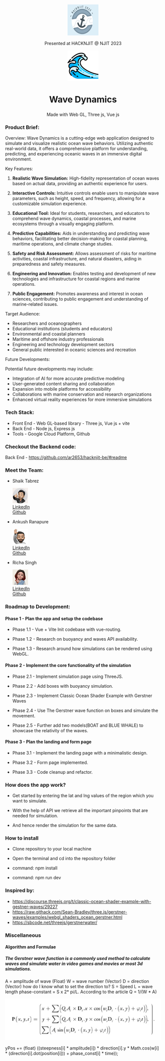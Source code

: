 
  

<p  align="center"><img  src="./favicon.png"  width=100  height=100>

<p  align="center">Presented at HACKNJIT @ NJIT 2023</p>

<p  align="center"><img  src="./wave-dynamics.png"  width=100  height=100>

<h1  align="center">Wave Dynamics</h1></p>
  

###


###



<p  align="center">Made with Web GL, Three js, Vue js</p>

### Product Brief:

Overview:
Wave Dynamics is a cutting-edge web application designed to simulate and visualize realistic ocean wave behaviors. Utilizing authentic real-world data, it offers a comprehensive platform for understanding, predicting, and experiencing oceanic waves in an immersive digital environment.

Key Features:

1. **Realistic Wave Simulation:** High-fidelity representation of ocean waves based on actual data, providing an authentic experience for users.

2. **Interactive Controls:** Intuitive controls enable users to manipulate wave parameters, such as height, speed, and frequency, allowing for a customizable simulation experience.

3. **Educational Tool:** Ideal for students, researchers, and educators to comprehend wave dynamics, coastal processes, and marine ecosystems through a visually engaging platform.

4. **Predictive Capabilities:** Aids in understanding and predicting wave behaviors, facilitating better decision-making for coastal planning, maritime operations, and climate change studies.

5. **Safety and Risk Assessment:** Allows assessment of risks for maritime activities, coastal infrastructure, and natural disasters, aiding in preparedness and safety measures.

6. **Engineering and Innovation:** Enables testing and development of new technologies and infrastructure for coastal regions and marine operations.

7. **Public Engagement:** Promotes awareness and interest in ocean sciences, contributing to public engagement and understanding of marine-related issues.

Target Audience:

- Researchers and oceanographers
- Educational institutions (students and educators)
- Environmental and coastal planners
- Maritime and offshore industry professionals
- Engineering and technology development sectors
- General public interested in oceanic sciences and recreation

Future Developments:

Potential future developments may include:
- Integration of AI for more accurate predictive modeling
- User-generated content sharing and collaboration
- Expansion into mobile platforms for accessibility
- Collaborations with marine conservation and research organizations
- Enhanced virtual reality experiences for more immersive simulations


### Tech Stack:
- Front End - Web GL-based library - Three js, Vue js + vite
- Back End - Node js, Express js
- Tools - Google Cloud Platform, Github

### Checkout the Backend code:
Back End - https://github.com/ar2653/hacknjit-be/#readme

### Meet the Team:
- Shaik Tabrez <p><img  src="./st.jpeg"  width=50  height=50><br><a href="https://www.linkedin.com/in/shaik-tabrez/">LinkedIn </a> <br> <a href="https://github.com/tabrezdn1">Github</a>
- Ankush Ranapure <p><img  src="./ar.jpeg"  width=50  height=50><br> <a href="https://www.linkedin.com/in/ankush-ranapure/">LinkedIn </a><br> <a href="https://github.com/ar2653">Github</a>
- Richa Singh <p><img  src="./rs.jpeg"  width=50  height=50><br> <a href="https://www.linkedin.com/in/richa-singh-78935438/">LinkedIn </a><br> <a href="https://github.com/richa-bsingh">Github</a>

### Roadmap to Development:

#### Phase 1 - Plan the app and setup the codebase

- Phase 1.1 - Vue + Vite Init codebase with vue-routing.

- Phase 1.2 - Research on buoyancy and waves API availability.

- Phase 1.3 - Research around how simulations can be rendered using WebGL.

#### Phase 2 - Implement the core functionality of the simulation

- Phase 2.1 - Implement simulation page using ThreeJS.

- Phase 2.2 - Add boxes with buoyancy simulation.

- Phase 2.3 - Implement Classic Ocean Shader Example with Gerstner Waves

- Phase 2.4 - Use The Gerstner wave function on boxes and simulate the movement.

- Phase 2.5 - Further add two models(BOAT and BLUE WHALE) to showcase the relativity of the waves.

#### Phase 3 - Plan the landing and form page

- Phase 3.1 - Implement the landing page with a minimalistic design.

- Phase 3.2 - Form page implemented.

- Phase 3.3 - Code cleanup and refactor.

### How does the app work?

- Get started by entering the lat and lng values of the region which you want to simulate.

- With the help of API we retrieve all the important pinpoints that are needed for simulation.

- And hence render the simulation for the same data.


### How to install

- Clone repository to your local machine

- Open the terminal and cd into the repository folder

- command: npm install

- command: npm run dev

### Inspired by:

- https://discourse.threejs.org/t/classic-ocean-shader-example-with-gestner-waves/29227
- https://raw.githack.com/Sean-Bradley/three.js/gerstner-waves/examples/webgl_shaders_ocean_gerstner.html
- https://sbcode.net/threejs/gerstnerwater/


### Miscellaneous

#### Algorithm and Formulae

##### The Gerstner wave function is a commonly used method to calculate waves and simulate water in video games and movies or most 3d simulations.

A = amplitude of wave (Float)
W = wave number (Vector)
D = direction (Vector) how do I know what to set the direction to?
S = Speed
L = wave length
phase-constant = S x 2* pi/L.
According to the article Q = 1/(W * A)

<img  alt="Solar system gif"  src="./gerstner-function.png"  />

yPos += (float) ((steepness[i] * amplitude[i]) * direction[i].y * Math.cos(w[i] * (direction[i].dot(position[i])) + phase_const[i] * time));

